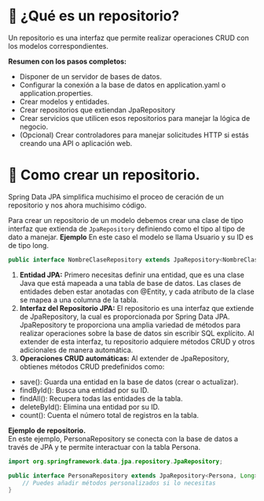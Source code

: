 # 📌 ¿Qué es un repositorio?
Un repositorio es una interfaz que permite realizar operaciones CRUD con los modelos correspondientes. 

**Resumen con los pasos completos:**
- Disponer de un servidor de bases de datos.
- Configurar la conexión a la base de datos en application.yaml o application.properties.
- Crear modelos y entidades.
- Crear repositorios que extiendan JpaRepository
- Crear servicios que utilicen esos repositorios para manejar la lógica de negocio.
- (Opcional) Crear controladores para manejar solicitudes HTTP si estás creando una API o aplicación web.

# 📌 Como crear un repositorio.
Spring Data JPA simplifica muchisimo el proceo de ceración de un repositorio y nos ahora muchisimo código.
   
Para crear un repositorio de un modelo debemos crear una clase de tipo interfaz que extienda de `JpaRepository` definiendo como el tipo al tipo de dato a manejar.
**Ejemplo**
En este caso el modelo se llama Usuario y su ID es de tipo long.
```java
public interface NombreClaseRepository extends JpaRepository<NombreClase, Long>
```

1. **Entidad JPA:** Primero necesitas definir una entidad, que es una clase Java que está mapeada a una tabla de base de datos. Las clases de entidades deben estar anotadas con @Entity, y cada atributo de la clase se mapea a una columna de la tabla.    
2. **Interfaz del Repositorio JPA:** El repositorio es una interfaz que extiende de JpaRepository, la cual es proporcionada por Spring Data JPA. JpaRepository te proporciona una amplia variedad de métodos para realizar operaciones sobre la base de datos sin escribir SQL explícito. Al extender de esta interfaz, tu repositorio adquiere métodos CRUD y otros adicionales de manera automática.   
3. **Operaciones CRUD automáticas:** Al extender de JpaRepository, obtienes métodos CRUD predefinidos como:
- save(): Guarda una entidad en la base de datos (crear o actualizar).
- findById(): Busca una entidad por su ID.
- findAll(): Recupera todas las entidades de la tabla.
- deleteById(): Elimina una entidad por su ID.
- count(): Cuenta el número total de registros en la tabla.



**Ejemplo de repositorio.**   
En este ejemplo, PersonaRepository se conecta con la base de datos a través de JPA y te permite interactuar con la tabla Persona.
```java
import org.springframework.data.jpa.repository.JpaRepository;

public interface PersonaRepository extends JpaRepository<Persona, Long> {
    // Puedes añadir métodos personalizados si lo necesitas
}
```
